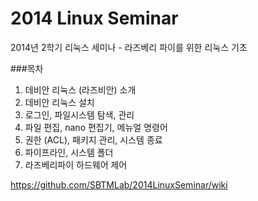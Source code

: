 2014 Linux Seminar
================
2014년 2학기 리눅스 세미나  - 라즈베리 파이를 위한 리눅스 기초

###목차
1. 데비안 리눅스 (라즈비안) 소개
2. 데비안 리눅스 설치
3. 로그인, 파일시스템 탐색, 관리
4. 파일 편집, nano 편집기, 메뉴얼 명령어
5. 권한 (ACL), 패키지 관리, 시스템 종료
6. 파이프라인, 시스템 폴더
7. 라즈베리파이 하드웨어 제어 

https://github.com/SBTMLab/2014LinuxSeminar/wiki
